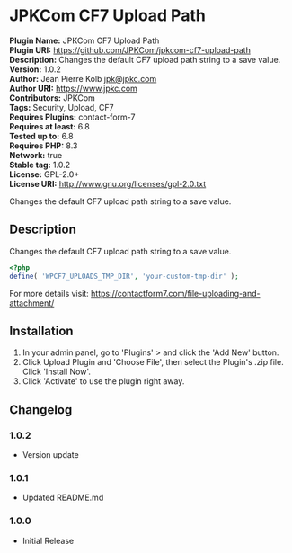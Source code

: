 # JPKCom CF7 Upload Path

**Plugin Name:** JPKCom CF7 Upload Path  
**Plugin URI:** https://github.com/JPKCom/jpkcom-cf7-upload-path  
**Description:** Changes the default CF7 upload path string to a save value.  
**Version:** 1.0.2  
**Author:** Jean Pierre Kolb <jpk@jpkc.com>  
**Author URI:** https://www.jpkc.com  
**Contributors:** JPKCom  
**Tags:** Security, Upload, CF7  
**Requires Plugins:** contact-form-7  
**Requires at least:** 6.8  
**Tested up to:** 6.8  
**Requires PHP:** 8.3  
**Network:** true  
**Stable tag:** 1.0.2  
**License:** GPL-2.0+  
**License URI:** http://www.gnu.org/licenses/gpl-2.0.txt

Changes the default CF7 upload path string to a save value.


## Description

Changes the default CF7 upload path string to a save value.

```php
<?php
define( 'WPCF7_UPLOADS_TMP_DIR', 'your-custom-tmp-dir' );
```

For more details visit: https://contactform7.com/file-uploading-and-attachment/


## Installation

1. In your admin panel, go to 'Plugins' > and click the 'Add New' button.
2. Click Upload Plugin and 'Choose File', then select the Plugin's .zip file. Click 'Install Now'.
3. Click 'Activate' to use the plugin right away.


## Changelog

### 1.0.2
* Version update

### 1.0.1
* Updated README.md

### 1.0.0
* Initial Release
